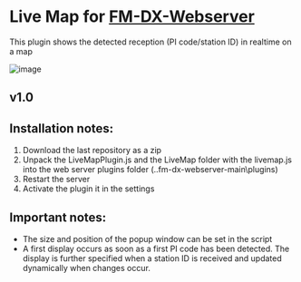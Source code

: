 # Live Map for [FM-DX-Webserver](https://github.com/NoobishSVK/fm-dx-webserver)

This plugin shows the detected reception (PI code/station ID) in realtime on a map

![image](https://github.com/user-attachments/assets/876197ef-ecd9-4a0e-b62f-78003305c25a)



## v1.0

## Installation notes:

1. 	Download the last repository as a zip
2.	Unpack the LiveMapPlugin.js and the LiveMap folder with the livemap.js into the web server plugins folder (..fm-dx-webserver-main\plugins)
3. 	Restart the server
4. 	Activate the plugin it in the settings

## Important notes: 

- The size and position of the popup window can be set in the script
- A first display occurs as soon as a first PI code has been detected. The display is further specified when a station ID is received and updated dynamically when changes occur.



